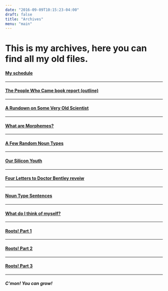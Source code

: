 ```yaml
---
date: "2016-09-09T10:15:23-04:00"
draft: false
title: "Archives"
menu: "main"
---
```

# This is my archives, here you can find all my old files.

#### [My schedule](/scedy)
---
#### [The People Who Came book report (outline)](/pwc)
---
#### [A Rundown on Some Very Old Scientist](/post/fourth/)
---
#### [What are Morphemes?](/post/fifth/)
---
#### [A Few Random Noun Types](/post/first/)
---
#### [Our Silicon Youth](/post/third/)
---
#### [Four Letters to Doctor Bentley reveiw](/post/second/)
---
#### [Noun Type Sentences](/post/nounsen/)
---
#### [What do I think of myself?](/selfevalution/)
---
#### [Roots! Part 1](/post/part1/)
---
#### [Roots! Part 2](/post/part2/)
---
#### [Roots! Part 3](/post/part3/)
---
##### C'mon! You can grow!

